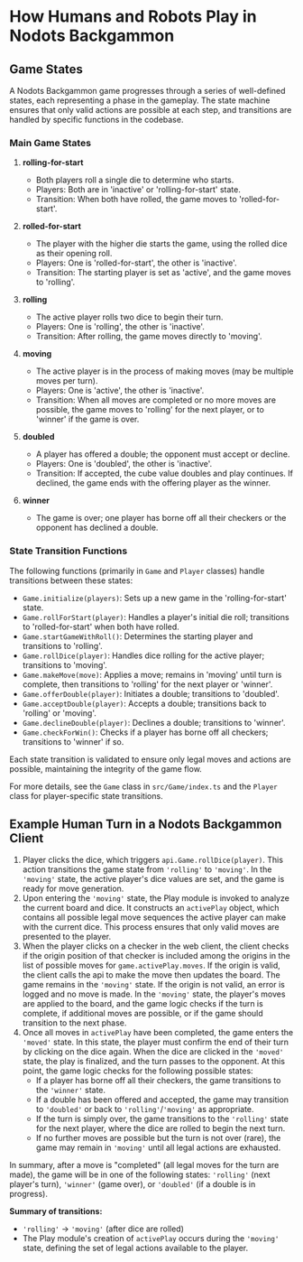 # How Humans and Robots Play in Nodots Backgammon

## Game States

A Nodots Backgammon game progresses through a series of well-defined states, each representing a phase in the gameplay. The state machine ensures that only valid actions are possible at each step, and transitions are handled by specific functions in the codebase.

### Main Game States

1. **rolling-for-start**

   - Both players roll a single die to determine who starts.
   - Players: Both are in 'inactive' or 'rolling-for-start' state.
   - Transition: When both have rolled, the game moves to 'rolled-for-start'.

2. **rolled-for-start**

   - The player with the higher die starts the game, using the rolled dice as their opening roll.
   - Players: One is 'rolled-for-start', the other is 'inactive'.
   - Transition: The starting player is set as 'active', and the game moves to 'rolling'.

3. **rolling**

   - The active player rolls two dice to begin their turn.
   - Players: One is 'rolling', the other is 'inactive'.
   - Transition: After rolling, the game moves directly to 'moving'.

4. **moving**

   - The active player is in the process of making moves (may be multiple moves per turn).
   - Players: One is 'active', the other is 'inactive'.
   - Transition: When all moves are completed or no more moves are possible, the game moves to 'rolling' for the next player, or to 'winner' if the game is over.

6. **doubled**

   - A player has offered a double; the opponent must accept or decline.
   - Players: One is 'doubled', the other is 'inactive'.
   - Transition: If accepted, the cube value doubles and play continues. If declined, the game ends with the offering player as the winner.

7. **winner**
   - The game is over; one player has borne off all their checkers or the opponent has declined a double.

### State Transition Functions

The following functions (primarily in `Game` and `Player` classes) handle transitions between these states:

- `Game.initialize(players)`: Sets up a new game in the 'rolling-for-start' state.
- `Game.rollForStart(player)`: Handles a player's initial die roll; transitions to 'rolled-for-start' when both have rolled.
- `Game.startGameWithRoll()`: Determines the starting player and transitions to 'rolling'.
- `Game.rollDice(player)`: Handles dice rolling for the active player; transitions to 'moving'.
- `Game.makeMove(move)`: Applies a move; remains in 'moving' until turn is complete, then transitions to 'rolling' for the next player or 'winner'.
- `Game.offerDouble(player)`: Initiates a double; transitions to 'doubled'.
- `Game.acceptDouble(player)`: Accepts a double; transitions back to 'rolling' or 'moving'.
- `Game.declineDouble(player)`: Declines a double; transitions to 'winner'.
- `Game.checkForWin()`: Checks if a player has borne off all checkers; transitions to 'winner' if so.

Each state transition is validated to ensure only legal moves and actions are possible, maintaining the integrity of the game flow.

For more details, see the `Game` class in `src/Game/index.ts` and the `Player` class for player-specific state transitions.

## Example Human Turn in a Nodots Backgammon Client

1. Player clicks the dice, which triggers `api.Game.rollDice(player)`. This action transitions the game state from `'rolling'` to `'moving'`. In the `'moving'` state, the active player's dice values are set, and the game is ready for move generation.
2. Upon entering the `'moving'` state, the Play module is invoked to analyze the current board and dice. It constructs an `activePlay` object, which contains all possible legal move sequences the active player can make with the current dice. This process ensures that only valid moves are presented to the player.
3. When the player clicks on a checker in the web client, the client checks if the origin position of that checker is included among the origins in the list of possible moves for `game.activePlay.moves`. If the origin is valid, the client calls the api to make the move then updates the board. The game remains in the `'moving'` state. If the origin is not valid, an error is logged and no move is made. In the `'moving'` state, the player's moves are applied to the board, and the game logic checks if the turn is complete, if additional moves are possible, or if the game should transition to the next phase.
4. Once all moves in `activePlay` have been completed, the game enters the `'moved'` state. In this state, the player must confirm the end of their turn by clicking on the dice again. When the dice are clicked in the `'moved'` state, the play is finalized, and the turn passes to the opponent. At this point, the game logic checks for the following possible states:
   - If a player has borne off all their checkers, the game transitions to the `'winner'` state.
   - If a double has been offered and accepted, the game may transition to `'doubled'` or back to `'rolling'`/`'moving'` as appropriate.
   - If the turn is simply over, the game transitions to the `'rolling'` state for the next player, where the dice are rolled to begin the next turn.
   - If no further moves are possible but the turn is not over (rare), the game may remain in `'moving'` until all legal actions are exhausted.

In summary, after a move is "completed" (all legal moves for the turn are made), the game will be in one of the following states: `'rolling'` (next player's turn), `'winner'` (game over), or `'doubled'` (if a double is in progress).

**Summary of transitions:**

- `'rolling'` → `'moving'` (after dice are rolled)
- The Play module's creation of `activePlay` occurs during the `'moving'` state, defining the set of legal actions available to the player.

